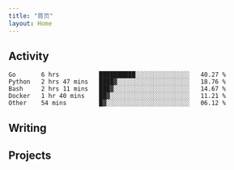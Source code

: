 ```yaml
---
title: "首页"
layout: Home
---
```


## Activity
<!--START_SECTION:waka-->
```text
Go       6 hrs           ██████████░░░░░░░░░░░░░░░   40.27 % 
Python   2 hrs 47 mins   ████▓░░░░░░░░░░░░░░░░░░░░   18.76 % 
Bash     2 hrs 11 mins   ███▓░░░░░░░░░░░░░░░░░░░░░   14.67 % 
Docker   1 hr 40 mins    ██▓░░░░░░░░░░░░░░░░░░░░░░   11.21 % 
Other    54 mins         █▓░░░░░░░░░░░░░░░░░░░░░░░   06.12 % 
```
<!--END_SECTION:waka-->

## Writing
<PindedPosts />

## Projects
<Projects />
